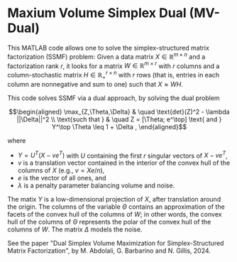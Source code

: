 # Maxium Volume Simplex Dual (MV-Dual) 
 
This MATLAB code allows one to solve the simplex-structured matrix factorization (SSMF) problem: Given a data matrix $X \in \mathbb{R}^{m \times n}$ and a factorization rank $r$, it looks for a matrix $W \in \mathbb{R}^{m \times r}$ with $r$ columns and a column-stochastic matrix $H \in \mathbb{R}^{r \times n}_+$ with $r$ rows (that is, entries in each column are nonnegative and sum to one) such that $X \approx WH$. 

This code solves SSMF via a dual approach, by solving the dual problem

```math
\begin{aligned} \max_{Z,\Theta,\Delta} & \quad \text{det}(Z)^2 - \lambda ||\Delta||^2 \\
 \text{such that } &  \quad Z = [\Theta; e^\top] \text{ and } Y^\top \Theta \leq 1 + \Delta , 
\end{aligned}
```

where 
- $Y = U^T (X-v e^T)$ with $U$ containing the first $r$ singular vectors of $X-v e^T$,
- $v$ is a translation vector contained in the interior of the convex hull of the columns of $X$ (e.g., $v = Xe/n$),
- $e$ is the vector of all ones, and 
- $\lambda$ is a penalty parameter balancing volume and noise.

The matix $Y$ is a low-dimensional projection of $X$, after translation around the origin. The columns of the variable $\Theta$ contains an approximation of the facets of the convex hull of the columns of $W$; in other words, the convex hull of the columns of $\Theta$ represents the polar of the convex hull of the columns of $W$. The matrix $\Delta$ models the noise.  

See the paper "Dual Simplex Volume Maximization for Simplex-Structured Matrix Factorization", by M. Abdolali, G. Barbarino and N. Gillis, 2024. 
